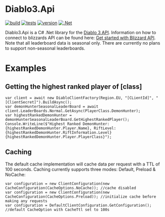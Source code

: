 # Diablo3.Api
[![build](https://github.com/MikkelDahl/Diablo3.Api/actions/workflows/build.yml/badge.svg)](https://github.com/MikkelDahl/Diablo3.Api/actions/workflows/build.yml)
[![tests](https://github.com/MikkelDahl/Diablo3.Api/actions/workflows/tests.yml/badge.svg)](https://github.com/MikkelDahl/Diablo3.Api/actions/workflows/tests.yml)
[![version](https://img.shields.io/badge/latest-1.0.0-orange)]()
[![.Net](https://img.shields.io/badge/.Net-6.0.x-red)](https://versionsof.net/)

Diablo3.Api is a C# .Net library for the [Diablo 3 API](https://develop.battle.net/documentation/diablo-3/game-data-apis). Information on how to connect to blizzards API can be found here: [Get started with Blizzard API](https://develop.battle.net/documentation/guides/getting-started). Note that all leaderboard data is seasonal only. There are currently no plans to support non-seasonal leaderboards.

# Examples
## Getting the highest ranked player of [class]
```
var client = await new DiabloClientFactory(Region.EU, "[CLientId]", "[ClientSecret]").BuildAsync();
var demonHunterSeasonalLeaderBoard = await client.LeaderBoards.Normal.GetAsync(PlayerClass.DemonHunter);
var highestRankedDemonHunter = demonHunterSeasonalLeaderBoard.GetHighestRankedPlayer();
Console.WriteLine($"Highest Ranked DemonHunter: {highestRankedDemonHunter.Player.Name}, RiftLevel: {highestRankedDemonHunter.RiftInformation.Level}{highestRankedDemonHunter.Player.PlayerClass}");
``` 

## Caching
The default cache implementation will cache data per request with a TTL of 100 seconds. Caching currently supports three modes: Default, Preload & NoCache:
```
var configuration = new ClientConfiguration(new CacheConfiguration(CacheOptions.NoCache)); //cache disabled
var configuration = new ClientConfiguration(new CacheConfiguration(CacheOptions.Preload)); //initialize cache before making any requests
var configuration = DefaultClientConfiguration.GetConfiguration(); //default CacheOption with CacheTtl set to 100s
``` 
